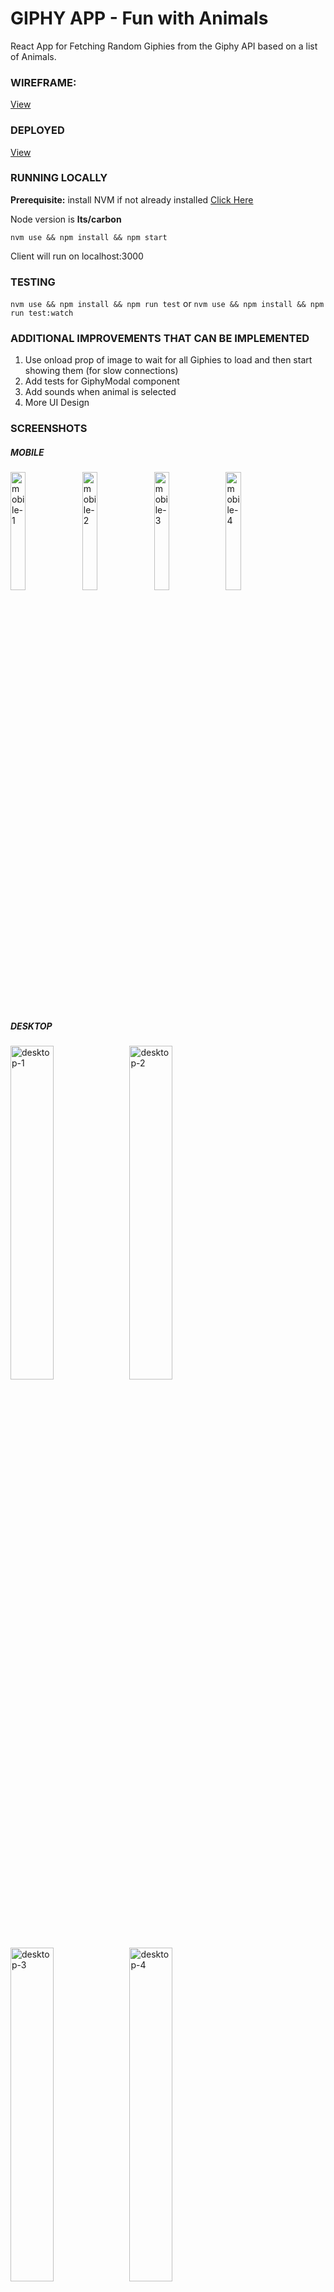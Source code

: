 # GIPHY APP - Fun with Animals
React App for Fetching Random Giphies from the Giphy API based on a list of Animals.

### WIREFRAME:

[View](./Wireframe.pdf)

### DEPLOYED
[View](https://giphies.netlify.com)

### RUNNING LOCALLY

**Prerequisite:** install NVM if not already installed [Click Here](https://github.com/creationix/nvm)

Node version is **lts/carbon**

```nvm use && npm install && npm start```

Client will run on localhost:3000

### TESTING
```nvm use && npm install && npm run test``` or ```nvm use && npm install && npm run test:watch```

### ADDITIONAL IMPROVEMENTS THAT CAN BE IMPLEMENTED
1. Use onload prop of image to wait for all Giphies to load and then start showing them (for slow connections)
2. Add tests for GiphyModal component
3. Add sounds when animal is selected
4. More UI Design

### SCREENSHOTS

##### MOBILE
<img src="./screenshots/mobile_1.png" alt="mobile-1" width="22%" height="auto"> <img src="./screenshots/mobile_2.png" alt="mobile-2" width="22%" height="auto"> <img src="./screenshots/mobile_3.png" alt="mobile-3" width="22%" height="auto"> <img src="./screenshots/mobile_4.png" alt="mobile-4" width="22%" height="auto">

##### DESKTOP
<img src="./screenshots/desktop_1.png" alt="desktop-1" width="37%" height="auto"> <img src="./screenshots/desktop_2.png" alt="desktop-2" width="37%" height="auto"> <img src="./screenshots/desktop_3.png" alt="desktop-3" width="37%" height="auto"> <img src="./screenshots/desktop_4.png" alt="desktop-4" width="37%" height="auto">
